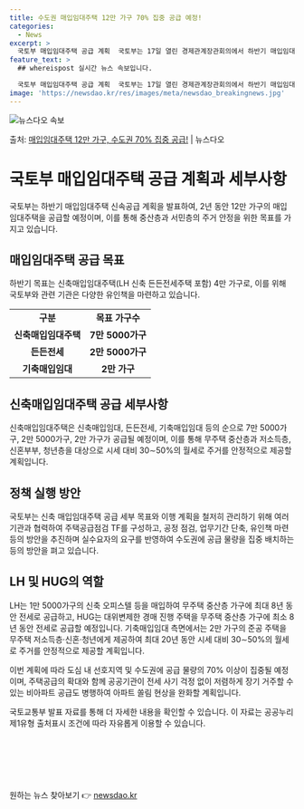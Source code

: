 ```yaml
---
title: 수도권 매입임대주택 12만 가구 70% 집중 공급 예정!
categories:
  - News
excerpt: >
  국토부 매입임대주택 공급 계획  국토부는 17일 열린 경제관계장관회의에서 하반기 매입임대주택 신속공급 계획을…
feature_text: >
  ## whereispost 실시간 뉴스 속보입니다.

  국토부 매입임대주택 공급 계획  국토부는 17일 열린 경제관계장관회의에서 하반기 매입임대주택 신속공급 계획을…
image: 'https://newsdao.kr/res/images/meta/newsdao_breakingnews.jpg'
---
```


![뉴스다오 속보](https://newsdao.kr/res/images/meta/newsdao_breakingnews.jpg)

<p>출처: <a href="https://newsdao.kr/4280" rel="dofollow">매입임대주택 12만 가구, 수도권 70% 집중 공급!</a> | 뉴스다오</p>

<h1 data-ke-size="size26">국토부 매입임대주택 공급 계획과 세부사항</h1>
<p data-ke-size="size16">국토부는 하반기 매입임대주택 신속공급 계획을 발표하여, 2년 동안 12만 가구의 매입임대주택을 공급할 예정이며, 이를 통해 중산층과 서민층의 주거 안정을 위한 목표를 가지고 있습니다.</p>

<h2 data-ke-size="size24">매입임대주택 공급 목표</h2>
<p data-ke-size="size16">하반기 목표는 신축매입임대주택(LH 신축 든든전세주택 포함) 4만 가구로, 이를 위해 국토부와 관련 기관은 다양한 유인책을 마련하고 있습니다.</p>

<table>
  <tr>
    <td style="text-align: center; height: 17px;"><b>구분</b></td>
    <td style="text-align: center; height: 17px;"><b>목표 가구수</b></td>
  </tr>
  <tr>
    <td style="text-align: center; height: 17px;"><b>신축매입임대주택</b></td>
    <td style="text-align: center; height: 17px;"><b>7만 5000가구</b></td>
  </tr>
  <tr>
    <td style="text-align: center; height: 17px;"><b>든든전세</b></td>
    <td style="text-align: center; height: 17px;"><b>2만 5000가구</b></td>
  </tr>
  <tr>
    <td style="text-align: center; height: 17px;"><b>기축매입임대</b></td>
    <td style="text-align: center; height: 17px;"><b>2만 가구</b></td>
  </tr>
</table>

<h2 data-ke-size="size24">신축매입임대주택 공급 세부사항</h2>
<p data-ke-size="size16">신축매입임대주택은 신축매입임대, 든든전세, 기축매입임대 등의 순으로 7만 5000가구, 2만 5000가구, 2만 가구가 공급될 예정이며, 이를 통해 무주택 중산층과 저소득층, 신혼부부, 청년층을 대상으로 시세 대비 30∼50%의 월세로 주거를 안정적으로 제공할 계획입니다.</p>

<h2 data-ke-size="size24">정책 실행 방안</h2>
<p data-ke-size="size16">국토부는 신축 매입임대주택 공급 세부 목표와 이행 계획을 철저히 관리하기 위해 여러 기관과 협력하여 주택공급점검 TF를 구성하고, 공정 점검, 업무기간 단축, 유인책 마련 등의 방안을 추진하며 실수요자의 요구를 반영하여 수도권에 공급 물량을 집중 배치하는 등의 방안을 펴고 있습니다.</p>

<h2 data-ke-size="size24">LH 및 HUG의 역할</h2>
<p data-ke-size="size16">LH는 1만 5000가구의 신축 오피스텔 등을 매입하여 무주택 중산층 가구에 최대 8년 동안 전세로 공급하고, HUG는 대위변제한 경매 진행 주택을 무주택 중산층 가구에 최소 8년 동안 전세로 공급할 예정입니다. 기축매입임대 측면에서는 2만 가구의 준공 주택을 무주택 저소득층·신혼·청년에게 제공하여 최대 20년 동안 시세 대비 30∼50%의 월세로 주거를 안정적으로 제공할 계획입니다.</p>

<p data-ke-size="size16">이번 계획에 따라 도심 내 선호지역 및 수도권에 공급 물량의 70% 이상이 집중될 예정이며, 주택공급의 확대와 함께 공공기관이 전세 사기 걱정 없이 저렴하게 장기 거주할 수 있는 비아파트 공급도 병행하여 아파트 쏠림 현상을 완화할 계획입니다.</p>

<p data-ke-size="size16">국토교통부 발표 자료를 통해 더 자세한 내용을 확인할 수 있습니다. 이 자료는 공공누리 제1유형 출처표시 조건에 따라 자유롭게 이용할 수 있습니다.</p>
<p data-ke-size="size16">&nbsp;</p>
<p data-ke-size="size16">&nbsp;</p>
<p data-ke-size="size16">&nbsp;</p> 

원하는 뉴스 찾아보기 👉 <a href="https://newsdao.kr" rel="dofollow">newsdao.kr</a>



